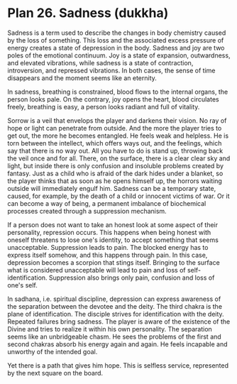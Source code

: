 # Plan 26. Sadness (dukkha)

Sadness is a term used to describe the changes in body chemistry caused by the loss of something. This loss and the associated excess pressure of energy creates a state of depression in the body. Sadness and joy are two poles of the emotional continuum. Joy is a state of expansion, outwardness, and elevated vibrations, while sadness is a state of contraction, introversion, and repressed vibrations. In both cases, the sense of time disappears and the moment seems like an eternity.

In sadness, breathing is constrained, blood flows to the internal organs, the person looks pale. On the contrary, joy opens the heart, blood circulates freely, breathing is easy, a person looks radiant and full of vitality.

Sorrow is a veil that envelops the player and darkens their vision. No ray of hope or light can penetrate from outside. And the more the player tries to get out, the more he becomes entangled. He feels weak and helpless. He is torn between the intellect, which offers ways out, and the feelings, which say that there is no way out. All you have to do is stand up, throwing back the veil once and for all. There, on the surface, there is a clear clear sky and light, but inside there is only confusion and insoluble problems created by fantasy. Just as a child who is afraid of the dark hides under a blanket, so the player thinks that as soon as he opens himself up, the horrors waiting outside will immediately engulf him. Sadness can be a temporary state, caused, for example, by the death of a child or innocent victims of war. Or it can become a way of being, a permanent imbalance of biochemical processes created through a suppression mechanism.

If a person does not want to take an honest look at some aspect of their personality, repression occurs. This happens when being honest with oneself threatens to lose one's identity, to accept something that seems unacceptable. Suppression leads to pain. The blocked energy has to express itself somehow, and this happens through pain. In this case, depression becomes a scorpion that stings itself. Bringing to the surface what is considered unacceptable will lead to pain and loss of self-identification. Suppression also brings only pain, confusion and loss of one's self.

In sadhana, i.e. spiritual discipline, depression can express awareness of the separation between the devotee and the deity. The third chakra is the plane of identification. The disciple strives for identification with the deity. Repeated failures bring sadness. The player is aware of the existence of the Divine and tries to realize it within his own personality. The separation seems like an unbridgeable chasm. He sees the problems of the first and second chakras absorb his energy again and again. He feels incapable and unworthy of the intended goal.

Yet there is a path that gives him hope. This is selfless service, represented by the next square on the board.
